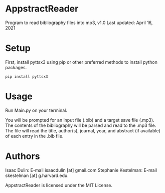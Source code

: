 # AppstractReader
Program to read bibliography files into mp3, v1.0
Last updated: April 16, 2021



# Setup
First, install pyttsx3 using pip or other preferred methods to install python packages.
```
pip install pyttsx3
```


# Usage
Run Main.py on your terminal. 

You will be prompted for an input file (.bib) and a target save file (.mp3). The contents of the
bibliography will be parsed and read to the .mp3 file. The file will read the title, author(s), 
journal, year, and abstract (if available) of each entry in the .bib file. 



# Authors
Isaac Dulin: E-mail isaacdulin [at] gmail.com
Stephanie Kestelman: E-mail skestelman [at] g.harvard.edu.


AppstractReader is licensed under the MIT License.
